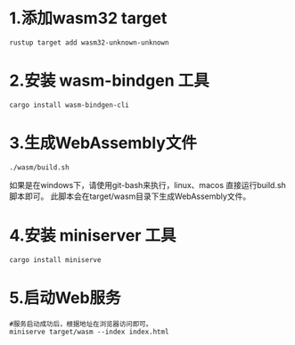 # 1.添加wasm32 target

```shell
rustup target add wasm32-unknown-unknown
```
# 2.安装 wasm-bindgen 工具
```shell
cargo install wasm-bindgen-cli
```

# 3.生成WebAssembly文件
```shell
./wasm/build.sh
```
如果是在windows下，请使用git-bash来执行，linux、macos 直接运行build.sh脚本即可。
此脚本会在target/wasm目录下生成WebAssembly文件。


# 4.安装 miniserver 工具
```shell
cargo install miniserve
```

# 5.启动Web服务
```shell
#服务启动成功后，根据地址在浏览器访问即可。
miniserve target/wasm --index index.html
```